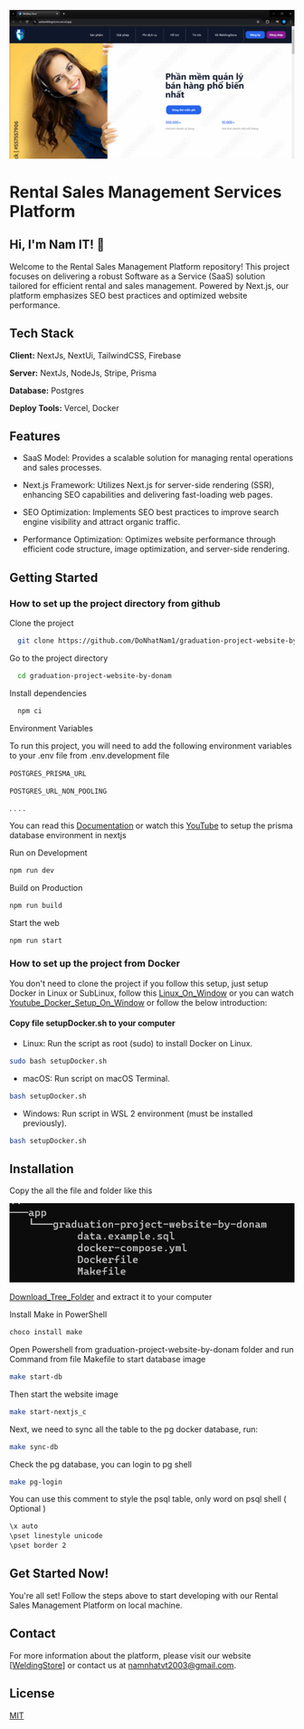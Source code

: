 ![Project Image](./Home_Screen.png)
# Rental Sales Management Services Platform
## Hi, I'm Nam IT! 👋
Welcome to the Rental Sales Management Platform repository! This project focuses on delivering a robust Software as a Service (SaaS) solution tailored for efficient rental and sales management. Powered by Next.js, our platform emphasizes SEO best practices and optimized website performance.

## Tech Stack

**Client:** NextJs, NextUi, TailwindCSS, Firebase

**Server:** NextJs, NodeJs, Stripe, Prisma

**Database:** Postgres


**Deploy Tools:** Vercel, Docker


## Features
- SaaS Model: Provides a scalable solution for managing rental operations and sales processes.

- Next.js Framework: Utilizes Next.js for server-side rendering (SSR), enhancing SEO capabilities and delivering fast-loading web pages.

- SEO Optimization: Implements SEO best practices to improve search engine visibility and attract organic traffic.

- Performance Optimization: Optimizes website performance through efficient code structure, image optimization, and server-side rendering.

## Getting Started

### How to set up the project directory from github

Clone the project

```bash
  git clone https://github.com/DoNhatNam1/graduation-project-website-by-donam.git
```

Go to the project directory

```bash
  cd graduation-project-website-by-donam
```

Install dependencies

```bash
  npm ci
```

Environment Variables

To run this project, you will need to add the following environment variables to your .env file from .env.development file

`POSTGRES_PRISMA_URL`

`POSTGRES_URL_NON_POOLING`

. . . .

You can read this [Documentation](https://www.prisma.io/docs/getting-started/setup-prisma/add-to-existing-project/relational-databases/connect-your-database-typescript-postgresql) or watch this [YouTube](https://www.youtube.com/watch?v=_ER9jHiylAo) to setup the prisma database environment in nextjs

Run on Development

```bash
npm run dev
```

Build on Production

```bash
npm run build
```

Start the web

```bash
npm run start
```

 ### How to set up the project from Docker

You don't need to clone the project if you follow this setup, just setup Docker in Linux or SubLinux, follow this [Linux_On_Window](https://www.howtogeek.com/744328/how-to-install-the-windows-subsystem-for-linux-on-windows-11/) or you can watch [Youtube_Docker_Setup_On_Window](https://www.youtube.com/watch?v=rATNU0Fr8zs) or follow the below introduction:

 #### Copy file setupDocker.sh to your computer

- Linux: Run the script as root (sudo) to install Docker on Linux.

```bash
sudo bash setupDocker.sh
```

- macOS: Run script on macOS Terminal.

```bash
bash setupDocker.sh
```

- Windows: Run script in WSL 2 environment (must be installed previously).

```bash
bash setupDocker.sh
```

## Installation

Copy the all the file and folder like this

![Docker_Tree](./tree_docker.png)

<a 
href="https://git-link.vercel.app/api/download?url=https%3A%2F%2Fgithub.com%2FDoNhatNam1%2Fapp%2Ftree%2Fmain%2Fgraduation-project-website-by-donam" download>Download_Tree_Folder</a> and extract it to your computer

Install Make in PowerShell

```bash
choco install make
```

Open Powershell from graduation-project-website-by-donam folder and run Command from file Makefile to start database image

```bash
make start-db
```

Then start the website image

```bash
make start-nextjs_c
```

Next, we need to sync all the table to the pg docker database, run: 

```bash
make sync-db
```

Check the pg database, you can login to pg shell 

```bash
make pg-login
```

You can use this comment to style the psql table, only word on psql shell ( Optional )

```bash
\x auto
\pset linestyle unicode
\pset border 2
```




## Get Started Now!
You're all set! Follow the steps above to start developing with our Rental Sales Management Platform on local machine.

## Contact
For more information about the platform, please visit our website [[WeldingStore](https://webweldingstores.vercel.app/)] or contact us at namnhatvt2003@gmail.com.

## License

[MIT](https://choosealicense.com/licenses/mit/)